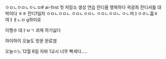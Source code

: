 ㅇㅁㄴㅇㅁㄴㅇㄴㅁ# ai-first
첫 저장소 생성 연습
잔디욤
행복하다 곽광희 잔디셔틀 대박이다 ㅎㅎ
잔디1일차
ㅇㅁㄴㅇㅁㄴ
ㅇㅁㄴㅇㅁㄴ
ㅇㅁㄴㅇㅁㄴ
ㅇㄴ머ㅏㅇㄹㄴ홈ㅎ여ㅑㅐㄴㅁ
g하이로

이쩡수 대ㅏㅂㄱ
과제 하기싫다


하이하이 오늘도 방문 완료염

오늘ㅇ느 12월 6일 자바 1교시 너무 빡세다.....
